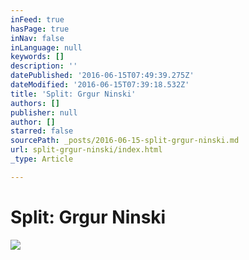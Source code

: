 ```yaml
---
inFeed: true
hasPage: true
inNav: false
inLanguage: null
keywords: []
description: ''
datePublished: '2016-06-15T07:49:39.275Z'
dateModified: '2016-06-15T07:39:18.532Z'
title: 'Split: Grgur Ninski'
authors: []
publisher: null
author: []
starred: false
sourcePath: _posts/2016-06-15-split-grgur-ninski.md
url: split-grgur-ninski/index.html
_type: Article

---
```

# Split: Grgur Ninski
![](https://the-grid-user-content.s3-us-west-2.amazonaws.com/0b1e47ba-816f-4729-b862-03d509690f33.jpg)